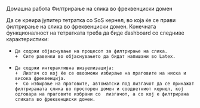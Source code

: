 Домашна работа Филтрирање на слика во фреквенциски домен 
 
Да се креира јупитер тетратка со SoS кернел, во која ќе се прави филтрирање на слика во фреквенциски домен. Конечната функционалност на тетратката треба да биде dashboard со следниве карактеристики: 
-     Да содржи објаснување на процесот за филтрирање на слика.       
      +  Сите равенки во објаснувањето да бидат напишани во Latex. 
      
-     Да содржи интерактивна визуелизација:  
      +  Лизгач со кој ќе се овозможи избирање на праговите на ниска и висока фреквенција. 
      +  Со избирање на праговите, автоматски под лизгачот да се прикажат филтрираната слика во просторен домен и соодветниот кернел, кој одговара на праговите избрани со  лизгачот, а со кој е филтрирана сликата во фреквенциски домен.   
